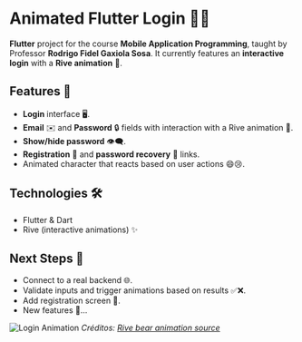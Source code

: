 # Animated Flutter Login 🐻✨

**Flutter** project for the course **Mobile Application Programming**, taught by Professor **Rodrigo Fidel Gaxiola Sosa**. It currently features an **interactive login** with a **Rive animation** 🎨.

## Features 🚀
- **Login** interface 🖥️.  
- **Email** ✉️ and **Password** 🔒 fields with interaction with a Rive animation 🐻.  
- **Show/hide password** 👁️‍🗨️.  
- **Registration** 📝 and **password recovery** 🔑 links.  
- Animated character that reacts based on user actions 😄😢.

## Technologies 🛠️
- Flutter & Dart  
- Rive (interactive animations) ✨

## Next Steps 🔮
- Connect to a real backend 🌐.  
- Validate inputs and trigger animations based on results ✅❌.  
- Add registration screen 📝.  
- New features 🎉...

![Login Animation](assets/Flutter_osito.gif)
*Créditos: [Rive bear animation source](https://rive.app/marketplace/3645-7621-remix-of-login-machine/)*
